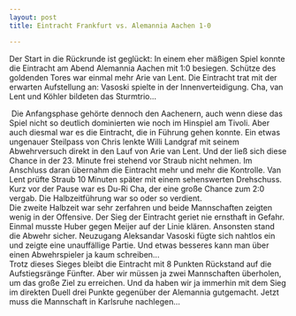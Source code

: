 ```yaml
---
layout: post
title: Eintracht Frankfurt vs. Alemannia Aachen 1-0

---
```


Der Start in die Rückrunde ist geglückt: In einem eher mäßigen Spiel konnte die Eintracht am Abend Alemannia Aachen mit 1:0 besiegen. Schütze des goldenden Tores war einmal mehr Arie van Lent. Die Eintracht trat mit der erwarten Aufstellung an: Vasoski spielte in der Innenverteidigung. Cha, van Lent und Köhler bildeten das Sturmtrio...

 Die Anfangsphase gehörte dennoch den Aachenern, auch wenn diese das Spiel nicht so deutlich dominierten wie noch im Hinspiel am Tivoli. Aber auch diesmal war es die Eintracht, die in Führung gehen konnte. Ein etwas ungenauer Steilpass von Chris lenkte Willi Landgraf mit seinem Abwehrversuch direkt in den Lauf von Arie van Lent. Und der ließ sich diese Chance in der 23. Minute frei stehend vor Straub nicht nehmen. Im Anschluss daran übernahm die Eintracht mehr und mehr die Kontrolle. Van Lent prüfte Straub 10 Minuten später mit einem sehenswerten Drehschuss. Kurz vor der Pause war es Du-Ri Cha, der eine große Chance zum 2:0 vergab. Die Halbzeitführung war so oder so verdient.  
Die zweite Halbzeit war sehr zerfahren und beide Mannschaften zeigten wenig in der Offensive. Der Sieg der Eintracht geriet nie ernsthaft in Gefahr. Einmal musste Huber gegen Meijer auf der Linie klären. Ansonsten stand die Abwehr sicher. Neuzugang Aleksandar Vasoski fügte sich nahtlos ein und zeigte eine unauffällige Partie. Und etwas besseres kann man über einen Abwehrspieler ja kaum schreiben...  
Trotz dieses Sieges bleibt die Eintracht mit 8 Punkten Rückstand auf die Aufstiegsränge Fünfter. Aber wir müssen ja zwei Mannschaften überholen, um das große Ziel zu erreichen. Und da haben wir ja immerhin mit dem Sieg im direkten Duell drei Punkte gegenüber der Alemannia gutgemacht. Jetzt muss die Mannschaft in Karlsruhe nachlegen...
